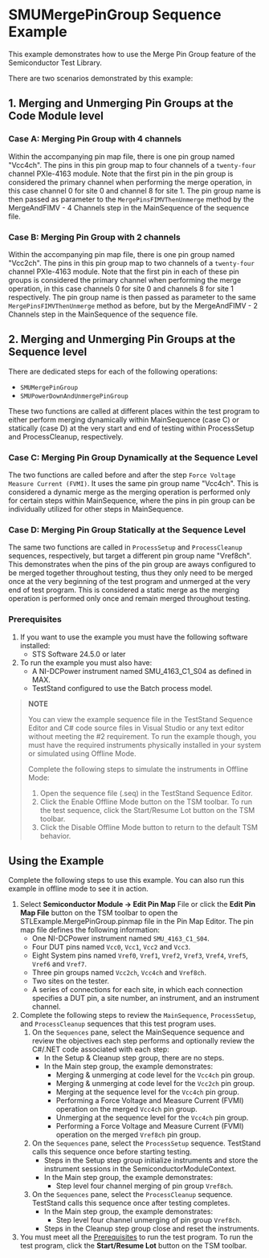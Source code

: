 # SMUMergePinGroup Sequence Example

This example demonstrates how to use the Merge Pin Group feature of the Semiconductor Test Library.

There are two scenarios demonstrated by this example:

## 1. Merging and Unmerging Pin Groups at the Code Module level

### Case A: Merging Pin Group with 4 channels

Within the accompanying pin map file, there is one pin group named "Vcc4ch". The pins in this pin group map to four channels of a `twenty-four` channel PXIe-4163 module. Note that the first pin in the pin group is considered the primary channel when performing the merge operation, in this case channel 0 for site 0 and channel 8 for site 1. The pin group name is then passed as parameter to the `MergePinsFIMVThenUnmerge` method by the MergeAndFIMV - 4 Channels step in the MainSequence of the sequence file.

### Case B: Merging Pin Group with 2 channels

Within the accompanying pin map file, there is one pin group named "Vcc2ch". The pins in this pin group map to two channels of a `twenty-four` channel PXIe-4163 module. Note that the first pin in each of these pin groups is considered the primary channel when performing the merge operation, in this case channels 0 for site 0 and channels 8 for site 1 respectively. The pin group name is then passed as parameter to the same `MergePinsFIMVThenUnmerge` method as before, but by the MergeAndFIMV - 2 Channels step in the MainSequence of the sequence file.

## 2. Merging and Unmerging Pin Groups at the Sequence level

There are dedicated steps for each of the following operations:

- `SMUMergePinGroup`
- `SMUPowerDownAndUnmergePinGroup`

These two functions are called at different places within the test program to either perform merging dynamically within MainSequence (case C) or statically (case D) at the very start and end of testing within ProcessSetup and ProcessCleanup, respectively.

### Case C: Merging Pin Group Dynamically at the Sequence Level

The two functions are called before and after the step `Force Voltage Measure Current (FVMI)`. It uses the same pin group name "Vcc4ch". This is considered a dynamic merge as the merging operation is performed only for certain steps within MainSequence, where the pins in pin group can be individually utilized for other steps in MainSequence.

### Case D: Merging Pin Group Statically at the Sequence Level

The same two functions are called in `ProcessSetup` and `ProcessCleanup` sequences, respectively, but target a different pin group name "Vref8ch". This demonstrates when the pins of the pin group are aways configured to be merged together throughout testing, thus they only need to be merged once at the very beginning of the test program and unmerged at the very end of test program. This is considered a static merge as the merging operation is performed only once and remain merged throughout testing.

### Prerequisites

1. If you want to use the example you must have the following software installed:
   - STS Software 24.5.0 or later
2. To run the example you must also have:
   - A NI-DCPower instrument named SMU_4163_C1_S04 as defined in MAX.
   - TestStand configured to use the Batch process model.

> **NOTE**
>
> You can view the example sequence file in the TestStand Sequence Editor and C# code source files in Visual Studio or any text editor without meeting the #2 requirement.
> To run the example though, you must have the required instruments physically installed in your system or simulated using Offline Mode.
>
> Complete the following steps to simulate the instruments in Offline Mode:
>
> 1. Open the sequence file (.seq) in the TestStand Sequence Editor.
> 2. Click the Enable Offline Mode button on the TSM toolbar. To run the test sequence, click the Start/Resume Lot button on the TSM toolbar.
> 3. Click the Disable Offline Mode button to return to the default TSM behavior.

## Using the Example

Complete the following steps to use this example. You can also run this example in offline mode to see it in action.

1. Select **Semiconductor Module -> Edit Pin Map** File or click the **Edit Pin Map File** button on the TSM toolbar to open the STLExample.MergePinGroup.pinmap file in the Pin Map Editor.
The pin map file defines the following information:
   - One NI-DCPower instrument named `SMU_4163_C1_S04`.
   - Four DUT pins named `Vcc0`, `Vcc1`, `Vcc2` and `Vcc3`.
   - Eight System pins named `Vref0`, `Vref1`, `Vref2`, `Vref3`, `Vref4`, `Vref5`, `Vref6` and `Vref7`.
   - Three pin groups named `Vcc2ch`, `Vcc4ch` and `Vref8ch`.
   - Two sites on the tester.
   - A series of connections for each site, in which each connection specifies a DUT pin, a site number, an instrument, and an instrument channel.
2. Complete the following steps to review the `MainSequence`, `ProcessSetup`, and `ProcessCleanup` sequences that this test program uses.
   1. On the `Sequences` pane, select the MainSequence sequence and review the objectives each step performs and optionally review the C#/.NET code associated with each step:
      - In the Setup & Cleanup step group, there are no steps.
      - In the Main step group, the example demonstrates:
         - Merging & unmerging at code level for the `Vcc4ch` pin group.
         - Merging & unmerging at code level for the `Vcc2ch` pin group.
         - Merging at the sequence level for the `Vcc4ch` pin group.
         - Performing a Force Voltage and Measure Current (FVMI) operation on the merged `Vcc4ch` pin group.
         - Unmerging at the sequence level for the `Vcc4ch` pin group.
         - Performing a Force Voltage and Measure Current (FVMI) operation on the merged `Vref8ch` pin group.
   2. On the `Sequences` pane, select the `ProcessSetup` sequence. TestStand calls this sequence once before starting testing.
      - Steps in the Setup step group initialize instruments and store the instrument sessions in the SemiconductorModuleContext.
      - In the Main step group, the example demonstrates:
         - Step level four channel merging of pin group `Vref8ch`.
   3. On the `Sequences` pane, select the `ProcessCleanup` sequence. TestStand calls this sequence once after testing completes.
      - In the Main step group, the example demonstrates:
         - Step level four channel unmerging of pin group `Vref8ch`.
      - Steps in the Cleanup step group close and reset the instruments.
3. You must meet all the [Prerequisites](#prerequisites) to run the test program. To run the test program, click the **Start/Resume Lot** button on the TSM toolbar.
